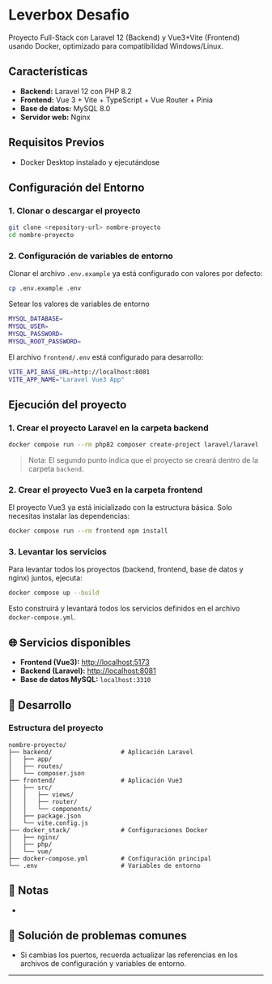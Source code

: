 # Leverbox Desafio

Proyecto Full-Stack con Laravel 12 (Backend) y Vue3+Vite (Frontend) usando Docker, optimizado para compatibilidad Windows/Linux.

## Características

- **Backend:** Laravel 12 con PHP 8.2
- **Frontend:** Vue 3 + Vite + TypeScript + Vue Router + Pinia
- **Base de datos:** MySQL 8.0
- **Servidor web:** Nginx

## Requisitos Previos

- Docker Desktop instalado y ejecutándose

## Configuración del Entorno

### 1. Clonar o descargar el proyecto

```bash
git clone <repository-url> nombre-proyecto
cd nombre-proyecto
```

### 2. Configuración de variables de entorno

Clonar el archivo `.env.example` ya está configurado con valores por defecto:

```bash
cp .env.example .env
```

Setear los valores de variables de entorno

```bash
MYSQL_DATABASE=
MYSQL_USER=
MYSQL_PASSWORD=
MYSQL_ROOT_PASSWORD=
```

El archivo `frontend/.env` está configurado para desarrollo:
```bash
VITE_API_BASE_URL=http://localhost:8081
VITE_APP_NAME="Laravel Vue3 App"
```

## Ejecución del proyecto

### 1. Crear el proyecto Laravel en la carpeta backend

```bash
docker compose run --rm php82 composer create-project laravel/laravel . .
```
> Nota: El segundo punto indica que el proyecto se creará dentro de la carpeta `backend`.

### 2. Crear el proyecto Vue3 en la carpeta frontend

El proyecto Vue3 ya está inicializado con la estructura básica. Solo necesitas instalar las dependencias:

```bash
docker compose run --rm frontend npm install
```

### 3. Levantar los servicios

Para levantar todos los proyectos (backend, frontend, base de datos y nginx) juntos, ejecuta:

```bash
docker compose up --build
```

Esto construirá y levantará todos los servicios definidos en el archivo `docker-compose.yml`.

## 🌐 Servicios disponibles

- **Frontend (Vue3):** [http://localhost:5173](http://localhost:5173)
- **Backend (Laravel):** [http://localhost:8081](http://localhost:8081)
- **Base de datos MySQL:** `localhost:3310`

## 🔧 Desarrollo

### Estructura del proyecto

```
nombre-proyecto/
├── backend/                   # Aplicación Laravel
│   ├── app/
│   ├── routes/
│   └── composer.json
├── frontend/                  # Aplicación Vue3
│   ├── src/
│   │   ├── views/
│   │   ├── router/
│   │   └── components/
│   ├── package.json
│   └── vite.config.js
├── docker_stack/              # Configuraciones Docker
│   ├── nginx/
│   ├── php/
│   └── vue/
├── docker-compose.yml         # Configuración principal
└── .env                       # Variables de entorno
```

## 📝 Notas

- 

## 🐛 Solución de problemas comunes

- Si cambias los puertos, recuerda actualizar las referencias en los archivos de configuración y variables de entorno.

---